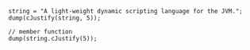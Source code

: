 ```luceescript+trycf
string = "A light-weight dynamic scripting language for the JVM.";
dump(cJustify(string, 5));

// member function
dump(string.cJustify(5));
```
